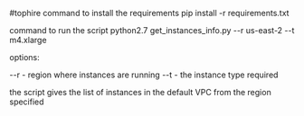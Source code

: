 #tophire
command to install the requirements
pip install -r requirements.txt


command to run the script
python2.7 get_instances_info.py --r us-east-2 --t m4.xlarge

options:

--r - region where instances are running
--t - the instance type required

the script gives the list of instances in the default VPC from the region specified
